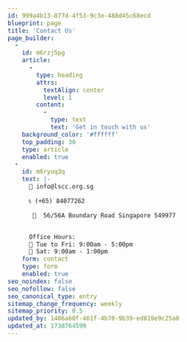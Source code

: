 ```yaml
---
id: 999a4b13-877d-4f53-9c3e-488d45c68ecd
blueprint: page
title: 'Contact Us'
page_builder:
  -
    id: m6rzj5pg
    article:
      -
        type: heading
        attrs:
          textAlign: center
          level: 1
        content:
          -
            type: text
            text: 'Get in touch with us'
    background_color: '#ffffff'
    top_padding: 30
    type: article
    enabled: true
  -
    id: m6ryuq3q
    text: |-
      📧 info@lscc.org.sg

      📞 (+65) 84077262

       📍  56/56A Boundary Road Singapore 549977


      Office Hours:
      🔸 Tue to Fri: 9:00am - 5:00pm
      🔸 Sat: 9:00am - 1:00pm
    form: contact
    type: form
    enabled: true
seo_noindex: false
seo_nofollow: false
seo_canonical_type: entry
sitemap_change_frequency: weekly
sitemap_priority: 0.5
updated_by: 1406a60f-461f-4b70-9b39-ed819e9c25a0
updated_at: 1738764599
---
```

